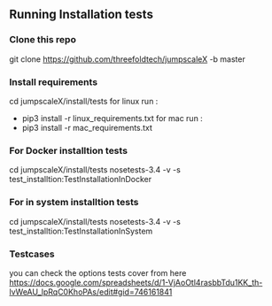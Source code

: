 ## Running Installation tests 
### Clone this repo
git clone https://github.com/threefoldtech/jumpscaleX -b master

### Install requirements
cd jumpscaleX/install/tests
for linux run :
  - pip3 install -r linux_requirements.txt
for mac run :
   - pip3 install -r mac_requirements.txt
### For Docker installtion tests
cd jumpscaleX/install/tests
nosetests-3.4 -v -s test_installtion:TestInstallationInDocker

### For in system installtion tests
cd jumpscaleX/install/tests
nosetests-3.4 -v -s test_installtion:TestInstallationInSystem


### Testcases 
you can check the options tests cover from here
https://docs.google.com/spreadsheets/d/1-VjAoOtl4rasbbTdu1KK_th-lvWeAU_lpRqC0KhoPAs/edit#gid=746161841

